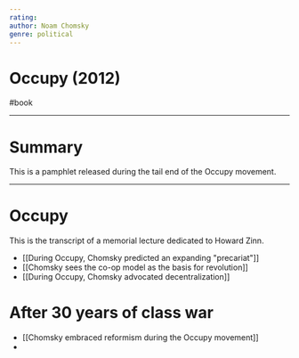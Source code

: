 ```yaml
---
rating: 
author: Noam Chomsky
genre: political
---
```

# Occupy (2012)
#book 

---
# Summary
This is a pamphlet released during the tail end of the Occupy movement. 

---
# Occupy
This is the transcript of a memorial lecture dedicated to Howard Zinn.

- [[During Occupy, Chomsky predicted an expanding "precariat"]]
- [[Chomsky sees the co-op model as the basis for revolution]]
- [[During Occupy, Chomsky advocated decentralization]]

# After 30 years of class war
- [[Chomsky embraced reformism during the Occupy movement]]
- 